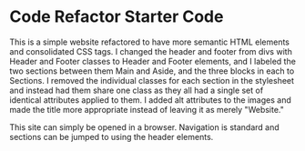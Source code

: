 # Code Refactor Starter Code

This is a simple website refactored to have more semantic HTML elements and consolidated CSS tags. I changed the header and footer from divs with Header and Footer classes to Header and Footer elements, and I labeled the two sections between them Main and Aside, and the three blocks in each to Sections. I removed the individual classes for each section in the stylesheet and instead had them share one class as they all had a single set of identical attributes applied to them. I added alt attributes to the images and made the title more appropriate instead of leaving it as merely "Website."

This site can simply be opened in a browser. Navigation is standard and sections can be jumped to using the header elements.